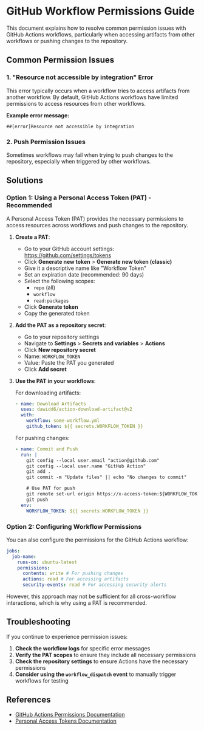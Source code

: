 # GitHub Workflow Permissions Guide

This document explains how to resolve common permission issues with GitHub Actions workflows, particularly when accessing artifacts from other workflows or pushing changes to the repository.

## Common Permission Issues

### 1. "Resource not accessible by integration" Error

This error typically occurs when a workflow tries to access artifacts from another workflow. By default, GitHub Actions workflows have limited permissions to access resources from other workflows.

**Example error message:**

```
##[error]Resource not accessible by integration
```

### 2. Push Permission Issues

Sometimes workflows may fail when trying to push changes to the repository, especially when triggered by other workflows.

## Solutions

### Option 1: Using a Personal Access Token (PAT) - Recommended

A Personal Access Token (PAT) provides the necessary permissions to access resources across workflows and push changes to the repository.

1. **Create a PAT**:

   - Go to your GitHub account settings: https://github.com/settings/tokens
   - Click **Generate new token** > **Generate new token (classic)**
   - Give it a descriptive name like "Workflow Token"
   - Set an expiration date (recommended: 90 days)
   - Select the following scopes:
     - `repo` (all)
     - `workflow`
     - `read:packages`
   - Click **Generate token**
   - Copy the generated token

2. **Add the PAT as a repository secret**:

   - Go to your repository settings
   - Navigate to **Settings** > **Secrets and variables** > **Actions**
   - Click **New repository secret**
   - Name: `WORKFLOW_TOKEN`
   - Value: Paste the PAT you generated
   - Click **Add secret**

3. **Use the PAT in your workflows**:

   For downloading artifacts:

   ```yaml
   - name: Download Artifacts
     uses: dawidd6/action-download-artifact@v2
     with:
       workflow: some-workflow.yml
       github_token: ${{ secrets.WORKFLOW_TOKEN }}
   ```

   For pushing changes:

   ```yaml
   - name: Commit and Push
     run: |
       git config --local user.email "action@github.com"
       git config --local user.name "GitHub Action"
       git add .
       git commit -m "Update files" || echo "No changes to commit"

       # Use PAT for push
       git remote set-url origin https://x-access-token:${WORKFLOW_TOKEN}@github.com/username/repo.git
       git push
     env:
       WORKFLOW_TOKEN: ${{ secrets.WORKFLOW_TOKEN }}
   ```

### Option 2: Configuring Workflow Permissions

You can also configure the permissions for the GitHub Actions workflow:

```yaml
jobs:
  job-name:
    runs-on: ubuntu-latest
    permissions:
      contents: write # For pushing changes
      actions: read # For accessing artifacts
      security-events: read # For accessing security alerts
```

However, this approach may not be sufficient for all cross-workflow interactions, which is why using a PAT is recommended.

## Troubleshooting

If you continue to experience permission issues:

1. **Check the workflow logs** for specific error messages
2. **Verify the PAT scopes** to ensure they include all necessary permissions
3. **Check the repository settings** to ensure Actions have the necessary permissions
4. **Consider using the `workflow_dispatch` event** to manually trigger workflows for testing

## References

- [GitHub Actions Permissions Documentation](https://docs.github.com/en/actions/security-guides/automatic-token-authentication)
- [Personal Access Tokens Documentation](https://docs.github.com/en/authentication/keeping-your-account-and-data-secure/creating-a-personal-access-token)
